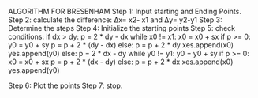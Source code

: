 ALGORITHM FOR BRESENHAM
Step 1:
Input starting and Ending Points.
Step 2:
calculate the difference:
Δx= x2- x1 and Δy= y2-y1
Step 3:
Determine the steps
Step 4:
Initialize the starting points
Step 5:
check conditions:
if dx > dy: p = 2 * dy - dx while x0 != x1: x0 = x0 + sx if p >= 0: y0 = y0 + sy p = p + 2 * (dy - dx) else: p = p + 2 * dy xes.append(x0) yes.append(y0) else: p = 2 * dx - dy while y0 != y1: y0 = y0 + sy if p >= 0: x0 = x0 + sx p = p + 2 * (dx - dy) else: p = p + 2 * dx xes.append(x0) yes.append(y0)

Step 6:
Plot the points
Step 7:
stop.